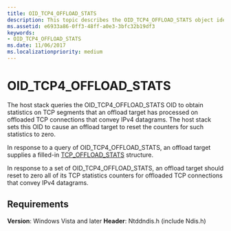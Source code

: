 ```yaml
---
title: OID_TCP4_OFFLOAD_STATS
description: This topic describes the OID_TCP4_OFFLOAD_STATS object identifier (OID).
ms.assetid: e6933a86-0ff3-48ff-a0e3-3bfc32b19df3
keywords:
- OID_TCP4_OFFLOAD_STATS
ms.date: 11/06/2017
ms.localizationpriority: medium
---
```


# OID_TCP4_OFFLOAD_STATS

The host stack queries the OID_TCP4_OFFLOAD_STATS OID to obtain statistics on TCP segments that an offload target has processed on offloaded TCP connections that convey IPv4 datagrams. The host stack sets this OID to cause an offload target to reset the counters for such statistics to zero.

In response to a query of OID_TCP4_OFFLOAD_STATS, an offload target supplies a filled-in [TCP_OFFLOAD_STATS](https://docs.microsoft.com/windows-hardware/drivers/ddi/ndischimney/ns-ndischimney-_tcp_offload_stats) structure.

In response to a set of OID_TCP4_OFFLOAD_STATS, an offload target should reset to zero all of its TCP statistics counters for offloaded TCP connections that convey IPv4 datagrams.

## Requirements

**Version**: Windows Vista and later
**Header**: Ntddndis.h (include Ndis.h)

